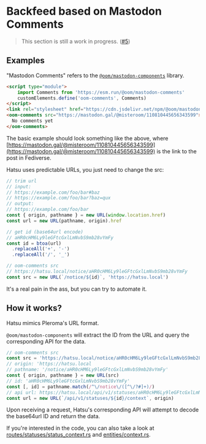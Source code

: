 # Backfeed based on Mastodon Comments

> This section is still a work in progress. ([#5](https://github.com/importantimport/hatsu/issues/5))

## Examples

"Mastodon Comments" refers to the [`@oom/mastodon-components`](https://github.com/oom-components/mastodon-comments) library.

```html
<script type="module">
    import Comments from 'https://esm.run/@oom/mastodon-comments'
    customElements.define('oom-comments', Comments)
</script>
<link rel="stylesheet" href="https://cdn.jsdelivr.net/npm/@oom/mastodon-comments/src/styles.css" />
<oom-comments src="https://mastodon.gal/@misteroom/110810445656343599">
  No comments yet
</oom-comments>
```

The basic example should look something like the above, where [https://mastodon.gal/@misteroom/110810445656343599](https://mastodon.gal/@misteroom/110810445656343599) is the link to the post in Fediverse.

Hatsu uses predictable URLs, you just need to change the src:

```js
// trim url
// input:
// https://example.com/foo/bar#baz
// https://example.com/foo/bar?baz=qux
// output:
// https://example.com/foo/bar
const { origin, pathname } = new URL(window.location.href)
const url = new URL(pathname, origin).href

// get id (base64url encode)
// aHR0cHM6Ly9leGFtcGxlLmNvbS9mb28vYmFy
const id = btoa(url)
  .replaceAll('+', '-')
  .replaceAll('/', '_')

// oom-comments src
// https://hatsu.local/notice/aHR0cHM6Ly9leGFtcGxlLmNvbS9mb28vYmFy
const src = new URL(`/notice/${id}`, 'https://hatsu.local')
```

It's a real pain in the ass, but you can try to automate it.

<!-- ### [lume_theme_simple_blog](https://deno.land/x/lume_theme_simple_blog) -->

## How it works?

Hatsu mimics Pleroma's URL format.

`@oom/mastodon-components` will extract the ID from the URL and query the corresponding API for the data.

```js
// oom-comments src
const src = 'https://hatsu.local/notice/aHR0cHM6Ly9leGFtcGxlLmNvbS9mb28vYmFy'
// origin: 'https://hatsu.local
// pathname: '/notice/aHR0cHM6Ly9leGFtcGxlLmNvbS9mb28vYmFy'
const { origin, pathname } = new URL(src)
// id: 'aHR0cHM6Ly9leGFtcGxlLmNvbS9mb28vYmFy'
const [, id] = pathname.match(/^\/notice\/([^\/?#]+)/)
// api url: https://hatsu.local/api/v1/statuses/aHR0cHM6Ly9leGFtcGxlLmNvbS9mb28vYmFy/context
const url = new URL(`/api/v1/statuses/${id}/context`, origin)
```

Upon receiving a request, Hatsu's corresponding API will attempt to decode the base64url ID and return the data.

If you're interested in the code, you can also take a look at [routes/statuses/status_context.rs](https://github.com/importantimport/hatsu/blob/main/crates/api_mastodon/src/routes/statuses/status_context.rs) and [entities/context.rs](https://github.com/importantimport/hatsu/blob/main/crates/api_mastodon/src/entities/context.rs).
